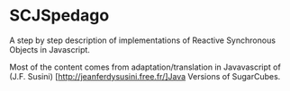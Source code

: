 # SCJSpedago
A step by step description of  implementations of Reactive
Synchronous Objects  in Javascript. 

Most of the content comes from adaptation/translation in Javavascript
of  (J.F. Susini) [http://jeanferdysusini.free.fr/]Java Versions of SugarCubes.
